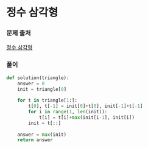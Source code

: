 # 정수 삼각형


### 문제 출처
[정수 삼각형](https://programmers.co.kr/learn/courses/30/lessons/43105)


### 풀이
```python
def solution(triangle):
    answer = 0
    init = triangle[0]
    
    for t in triangle[1:]:
        t[0], t[-1] = init[0]+t[0], init[-1]+t[-1]
        for i in range(1, len(init)):
            t[i] = t[i]+max(init[i-1], init[i])
        init = t[::]
    
    answer = max(init)            
    return answer
    
```